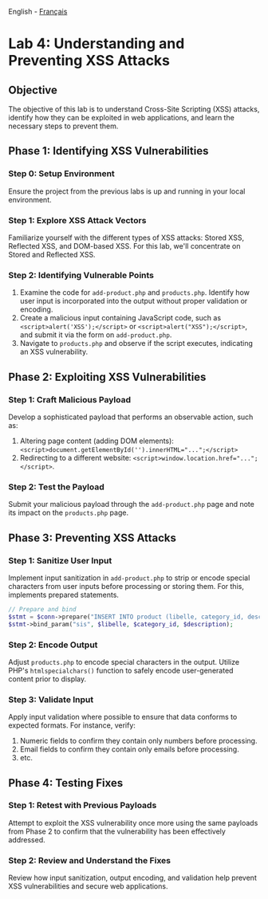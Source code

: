 English - [Français](https://github.com/nasri-lab/sql-injection/blob/main/labs/lab3-fr.md)

# Lab 4: Understanding and Preventing XSS Attacks

## Objective
The objective of this lab is to understand Cross-Site Scripting (XSS) attacks, identify how they can be exploited in web applications, and learn the necessary steps to prevent them.

## Phase 1: Identifying XSS Vulnerabilities

### Step 0: Setup Environment
Ensure the project from the previous labs is up and running in your local environment.

### Step 1: Explore XSS Attack Vectors
Familiarize yourself with the different types of XSS attacks: Stored XSS, Reflected XSS, and DOM-based XSS. For this lab, we'll concentrate on Stored and Reflected XSS.

### Step 2: Identifying Vulnerable Points
1. Examine the code for `add-product.php` and `products.php`. Identify how user input is incorporated into the output without proper validation or encoding.
2. Create a malicious input containing JavaScript code, such as `<script>alert('XSS');</script>` or `<script>alert("XSS");</script>`, and submit it via the form on `add-product.php`.
3. Navigate to `products.php` and observe if the script executes, indicating an XSS vulnerability.

## Phase 2: Exploiting XSS Vulnerabilities

### Step 1: Craft Malicious Payload
Develop a sophisticated payload that performs an observable action, such as:

1. Altering page content (adding DOM elements): `<script>document.getElementById('').innerHTML="...";</script>`
2. Redirecting to a different website: `<script>window.location.href="...";</script>`.

### Step 2: Test the Payload
Submit your malicious payload through the `add-product.php` page and note its impact on the `products.php` page.

## Phase 3: Preventing XSS Attacks

### Step 1: Sanitize User Input
Implement input sanitization in `add-product.php` to strip or encode special characters from user inputs before processing or storing them. For this, implements prepared statements.

``` PHP 
// Prepare and bind
$stmt = $conn->prepare("INSERT INTO product (libelle, category_id, description) VALUES (?, ?, ?)");
$stmt->bind_param("sis", $libelle, $category_id, $description);
```
### Step 2: Encode Output
Adjust `products.php` to encode special characters in the output. Utilize PHP's `htmlspecialchars()` function to safely encode user-generated content prior to display. 

### Step 3: Validate Input
Apply input validation where possible to ensure that data conforms to expected formats. For instance, verify:
1. Numeric fields to confirm they contain only numbers before processing.
2. Email fields to confirm they contain only emails before processing.
3. etc.

## Phase 4: Testing Fixes

### Step 1: Retest with Previous Payloads
Attempt to exploit the XSS vulnerability once more using the same payloads from Phase 2 to confirm that the vulnerability has been effectively addressed.

### Step 2: Review and Understand the Fixes
Review how input sanitization, output encoding, and validation help prevent XSS vulnerabilities and secure web applications.